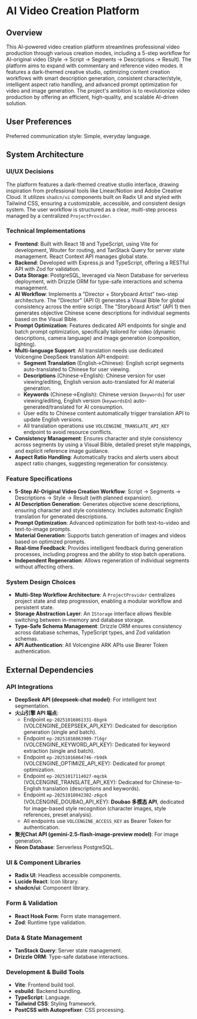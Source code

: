 # AI Video Creation Platform

## Overview

This AI-powered video creation platform streamlines professional video production through various creation modes, including a 5-step workflow for AI-original video (Style → Script → Segments → Descriptions → Result). The platform aims to expand with commentary and reference video modes. It features a dark-themed creative studio, optimizing content creation workflows with smart description generation, consistent character/style, intelligent aspect ratio handling, and advanced prompt optimization for video and image generation. The project's ambition is to revolutionize video production by offering an efficient, high-quality, and scalable AI-driven solution.

## User Preferences

Preferred communication style: Simple, everyday language.

## System Architecture

### UI/UX Decisions

The platform features a dark-themed creative studio interface, drawing inspiration from professional tools like Linear/Notion and Adobe Creative Cloud. It utilizes `shadcn/ui` components built on Radix UI and styled with Tailwind CSS, ensuring a customizable, accessible, and consistent design system. The user workflow is structured as a clear, multi-step process managed by a centralized `ProjectProvider`.

### Technical Implementations

-   **Frontend**: Built with React 18 and TypeScript, using Vite for development, Wouter for routing, and TanStack Query for server state management. React Context API manages global state.
-   **Backend**: Developed with Express.js and TypeScript, offering a RESTful API with Zod for validation.
-   **Data Storage**: PostgreSQL, leveraged via Neon Database for serverless deployment, with Drizzle ORM for type-safe interactions and schema management.
-   **AI Workflow**: Implements a "Director + Storyboard Artist" two-step architecture. The "Director" (API 0) generates a Visual Bible for global consistency across the entire script. The "Storyboard Artist" (API 1) then generates objective Chinese scene descriptions for individual segments based on the Visual Bible.
-   **Prompt Optimization**: Features dedicated API endpoints for single and batch prompt optimization, specifically tailored for video (dynamic descriptions, camera language) and image generation (composition, lighting).
-   **Multi-language Support**: All translation needs use dedicated Volcengine DeepSeek translation API endpoint:
    -   **Segment Translation** (English→Chinese): English script segments auto-translated to Chinese for user viewing.
    -   **Descriptions** (Chinese→English): Chinese version for user viewing/editing, English version auto-translated for AI material generation.
    -   **Keywords** (Chinese→English): Chinese version (`keywords`) for user viewing/editing, English version (`keywordsEn`) auto-generated/translated for AI consumption.
    -   User edits to Chinese content automatically trigger translation API to update English versions.
    -   All translation operations use `VOLCENGINE_TRANSLATE_API_KEY` endpoint to avoid resource conflicts.
-   **Consistency Management**: Ensures character and style consistency across segments by using a Visual Bible, detailed preset style mappings, and explicit reference image guidance.
-   **Aspect Ratio Handling**: Automatically tracks and alerts users about aspect ratio changes, suggesting regeneration for consistency.

### Feature Specifications

-   **5-Step AI-Original Video Creation Workflow**: Script → Segments → Descriptions → Style → Result (with planned expansion).
-   **AI Description Generation**: Generates objective scene descriptions, ensuring character and style consistency. Includes automatic English translation for generated descriptions.
-   **Prompt Optimization**: Advanced optimization for both text-to-video and text-to-image prompts.
-   **Material Generation**: Supports batch generation of images and videos based on optimized prompts.
-   **Real-time Feedback**: Provides intelligent feedback during generation processes, including progress and the ability to stop batch operations.
-   **Independent Regeneration**: Allows regeneration of individual segments without affecting others.

### System Design Choices

-   **Multi-Step Workflow Architecture**: A `ProjectProvider` centralizes project state and step progression, enabling a modular workflow and persistent state.
-   **Storage Abstraction Layer**: An `IStorage` interface allows flexible switching between in-memory and database storage.
-   **Type-Safe Schema Management**: Drizzle ORM ensures consistency across database schemas, TypeScript types, and Zod validation schemas.
-   **API Authentication**: All Volcengine ARK APIs use Bearer Token authentication.

## External Dependencies

### API Integrations

-   **DeepSeek API (deepseek-chat model)**: For intelligent text segmentation.
-   **火山引擎 API 端点**:
    -   Endpoint `ep-20251016061331-8bgnk` (VOLCENGINE_DEEPSEEK_API_KEY): Dedicated for description generation (single and batch).
    -   Endpoint `ep-20251016063909-7l6gr` (VOLCENGINE_KEYWORD_API_KEY): Dedicated for keyword extraction (single and batch).
    -   Endpoint `ep-20251016064746-rb9dk` (VOLCENGINE_OPTIMIZE_API_KEY): Dedicated for prompt optimization.
    -   Endpoint `ep-20251017114027-mqcbk` (VOLCENGINE_TRANSLATE_API_KEY): Dedicated for Chinese-to-English translation (descriptions and keywords).
    -   Endpoint `ep-20251018042302-z6gc6` (VOLCENGINE_DOUBAO_API_KEY): **Doubao 多模态 API**, dedicated for image-based style recognition (character images, style references, preset analysis).
    -   All endpoints use `VOLCENGINE_ACCESS_KEY` as Bearer Token for authentication.
-   **聚光Chat API (gemini-2.5-flash-image-preview model)**: For image generation.
-   **Neon Database**: Serverless PostgreSQL.

### UI & Component Libraries

-   **Radix UI**: Headless accessible components.
-   **Lucide React**: Icon library.
-   **shadcn/ui**: Component library.

### Form & Validation

-   **React Hook Form**: Form state management.
-   **Zod**: Runtime type validation.

### Data & State Management

-   **TanStack Query**: Server state management.
-   **Drizzle ORM**: Type-safe database interactions.

### Development & Build Tools

-   **Vite**: Frontend build tool.
-   **esbuild**: Backend bundling.
-   **TypeScript**: Language.
-   **Tailwind CSS**: Styling framework.
-   **PostCSS with Autoprefixer**: CSS processing.